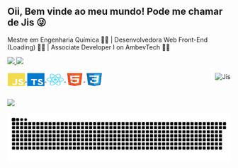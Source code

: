 ## Oii, Bem vinde ao meu mundo! Pode me chamar de Jis 😜
 Mestre em Engenharia Química 👩‍🎓        |      Desenvolvedora Web Front-End (Loading) 👩‍💻 | Associate Developer I on AmbevTech 👩‍💼
 <div>
  <a href="https://github.com/Jislanes">
  <img height="150em" src="https://github-readme-stats.vercel.app/api?username=Jislanes&show_icons=true&theme=jolly&include_all_commits=true&count_private=true"/>
  <img height="150em" src="https://github-readme-stats.vercel.app/api/top-langs/?username=Jislanes&layout=compact&langs_count=7&theme=jolly"/>
</div>
<div style="display: inline_block"><br>
  <img align="center" alt="Jis-Js" height="30" width="40" src="https://raw.githubusercontent.com/devicons/devicon/master/icons/javascript/javascript-plain.svg">
  <img align="center" alt="Jis-Ts" height="30" width="40" src="https://raw.githubusercontent.com/devicons/devicon/master/icons/typescript/typescript-plain.svg">
  <img align="center" alt="Jis-React" height="30" width="40" src="https://raw.githubusercontent.com/devicons/devicon/master/icons/react/react-original.svg">
  <img align="center" alt="Jis-HTML" height="30" width="40" src="https://raw.githubusercontent.com/devicons/devicon/master/icons/html5/html5-original.svg">
  <img align="center" alt="Jis-CSS" height="30" width="40" src="https://raw.githubusercontent.com/devicons/devicon/master/icons/css3/css3-original.svg">
  <img align="right" alt="Jis" src="https://im5.ezgif.com/tmp/ezgif-5-b2bb556a9748.gif">
</div>
  
  ##
 
<div> 
   <a href="https://www.linkedin.com/in/jislane-santana-03a878146/" target="_blank"><img src="https://img.shields.io/badge/-LinkedIn-%230077B5?style=for-the-badge&logo=linkedin&logoColor=white" target="_blank"></a> 
 
  ![Snake animation](https://github.com/Jislanes/Jislanes/blob/output/github-contribution-grid-snake.svg)
 
</div>
